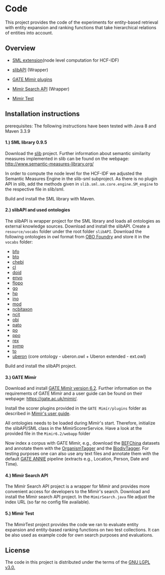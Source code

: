 # Code

This project provides the code of the experiments for entity-based retrieval with entity expansion and ranking functions that take hierarchical relations of entities into account.

## Overview

* [SML extension](https://github.com/DatasetRetrieval/submission176_code/tree/main/slib-sml/src/main/java/slib/sml/sm/core/engine)(node level computation for HCF-IDF)

* [slibAPI](https://github.com/DatasetRetrieval/submission176_code/tree/main/slibAPI) (Wrapper)

* [GATE Mimír plugins](https://github.com/DatasetRetrieval/submission176_code/tree/main/Mimir6.2)

* [Mimír Search API](https://github.com/DatasetRetrieval/submission176_code/tree/main/MimirSearchAPI) (Wrapper)

* [Mimir Test](https://github.com/DatasetRetrieval/submission176_code/tree/main/MimirTest/mimirTest)


## Installation instructions

prerequisites: The following instructions have been tested with Java 8 and Maven 3.3.9


#### 1.) SML library 0.9.5

Download the [slib](https://github.com/sharispe/slib) project. Further information about semantic similarity measures implemented in slib can be found on the webpage: http://www.semantic-measures-library.org/

In order to compute the node level for the HCF-IDF we adjusted the Semantic Measures Engine in the slib-sml subproject. As there is no plugin API in slib, add the methods given in  ``slib.sml.sm.core.engine.SM_engine`` to the respective file in slib/sml.

Build and install the SML library with Maven.

#### 2.) slibAPI and used ontologies

The slibAPI is wrapper project for the SML library and loads all ontologies as external knowledge sources. Download and install the slibAPI. Create a ``resource/vocabs`` folder under the root folder ``slibAPI``. Download the following ontologies in owl format from [OBO Foundry](http://www.obofoundry.org/) and store it in the ``vocabs`` folder: 

* [bfo](http://www.obofoundry.org/ontology/bfo.html)
* [bto](http://www.obofoundry.org/ontology/bto.html)
* [chebi](http://www.obofoundry.org/ontology/chebi.html)
* [cl](http://www.obofoundry.org/ontology/cl.html)
* [doid](http://www.obofoundry.org/ontology/doid.html)
* [envo](http://www.obofoundry.org/ontology/envo.html)
* [flopo](http://www.obofoundry.org/ontology/flopo.html)
* [go](http://www.obofoundry.org/ontology/go.html)
* [hp](http://www.obofoundry.org/ontology/hp.html)
* [ino](http://www.obofoundry.org/ontology/ino.html) 
* [mod](http://www.obofoundry.org/ontology/mod.html)
* [ncbitaxon](http://www.obofoundry.org/ontology/ncbitaxon.html)
* [ncit](http://www.obofoundry.org/ontology/ncit.html)
* [obi](http://www.obofoundry.org/ontology/obi.html)
* [pato](http://www.obofoundry.org/ontology/pato.html)
* [po](http://www.obofoundry.org/ontology/po.html)
* [ppo](http://www.obofoundry.org/ontology/ppo.html)
* [rex](http://www.obofoundry.org/ontology/rex.html)
* [symp](http://www.obofoundry.org/ontology/symp.html)
* [to](http://www.obofoundry.org/ontology/to.html)
* [uberon](http://www.obofoundry.org/ontology/uberon.html) (core ontology - uberon.owl + Uberon extended - ext.owl)

Build and install the slibAPI project.

#### 3.) GATE Mimír

Download and install [GATE Mimír version 6.2](https://github.com/GateNLP/mimir/releases). Further information on the requirements of GATE Mimír and a user guide can be found on their webpage: https://gate.ac.uk/mimir/.

Install the scorer plugins provided in the ``GATE Mimír/plugins`` folder as described in [Mimír's user guide](https://gate.ac.uk/mimir/doc/mimir-guide.pdf). 

All ontologies needs to be loaded during Mimír's start. Therefore, initialize the  slibAPI/SML class in the MimirScorerService. Have a look at the provided file in the ``Mimir6.2/webapp`` folder 

Now index a corpus with GATE Mimír, e.g., download the [BEFChina](https://bef-china.com/) datasets and annotate them with the [OrganismTagger](http://dx.doi.org/10.1093/bioinformatics/btr452) and the [BiodivTagger](https://aclanthology.org/2020.lrec-1.560.pdf).
For testing purposes one can also use any text files and annotate them with the default [GATE ANNIE](https://gate.ac.uk/ie/annie.html) pipeline (extracts e.g., Location, Person, Date and Time).

#### 4.) Mimír Search API

The Mimír Search API project is a wrapper for Mimír and provides more convenient access for developers to the Mimír's search.
Download and install the Mimír search API project. In the ``MimirSearch.java`` file adjust the index URL (so far no config file available).

#### 5.) Mimír Test

The MimirTest project provides the code we ran to evaluate entity expansion and entity-based ranking functions on two test collections. It can be also used as example code for own search purposes and evaluations. 

## License
The code in this project is distributed under the terms of the [GNU LGPL v3.0.](https://www.gnu.org/licenses/lgpl-3.0.en.html)
